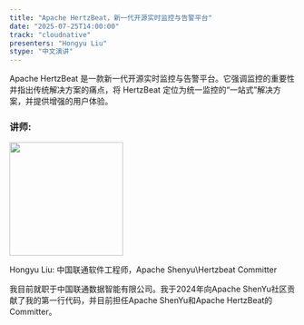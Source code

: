 ```yaml
---
title: "Apache HertzBeat，新一代开源实时监控与告警平台"
date: "2025-07-25T14:00:00"
track: "cloudnative"
presenters: "Hongyu Liu"
stype: "中文演讲"
---
```


Apache HertzBeat 是一款新一代开源实时监控与告警平台。它强调监控的重要性并指出传统解决方案的痛点，将 HertzBeat 定位为统一监控的“一站式”解决方案，并提供增强的用户体验。

### 讲师:

<img src="https://sessionize.com/image/d76b-400o400o1-wmu7Pfw1uhFLyi2grzXbzB.png" width="200" /><br/>

Hongyu Liu: 中国联通软件工程师，Apache Shenyu\Hertzbeat Committer

我目前就职于中国联通数据智能有限公司。我于2024年向Apache ShenYu社区贡献了我的第一行代码，并目前担任Apache ShenYu和Apache HertzBeat的Committer。